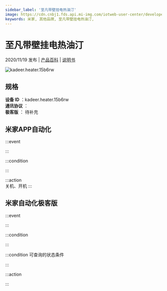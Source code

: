 ```yaml
---
sidebar_label: '至凡带壁挂电热油汀'
image: https://cdn.cnbj1.fds.api.mi-img.com/iotweb-user-center/developer_16790478079278NVKWe0g.png?GalaxyAccessKeyId=AKVGLQWBOVIRQ3XLEW&Expires=9223372036854775807&Signature=G1g7IbGlUqud9T5WGUXp6RgPvJg=
keywords: 米家, 其他品牌, 至凡带壁挂电热油汀, 
---
```

# 至凡带壁挂电热油汀

2020/11/19 发布 | [产品百科](https://home.mi.com/webapp/content/baike/product/index.html?model=kadeer.heater.15b6rw/) | [说明书](https://home.mi.com/views/introduction.html?model=kadeer.heater.15b6rw&region=cn)

![kadeer.heater.15b6rw](https://cdn.cnbj1.fds.api.mi-img.com/iotweb-user-center/developer_16790478079278NVKWe0g.png?GalaxyAccessKeyId=AKVGLQWBOVIRQ3XLEW&Expires=9223372036854775807&Signature=G1g7IbGlUqud9T5WGUXp6RgPvJg=)

## 规格  
> 
**设备 ID** ：kadeer.heater.15b6rw  
**通讯协议** ：  
**极客版**  ： 待补充 


## 米家APP自动化  

:::event  

:::

:::condition  

:::

:::action   
关机、开机
:::

## 米家自动化极客版  

:::event  

:::

:::condition  

:::

:::condition 可查询的状态条件  

:::

:::action  

:::

        
